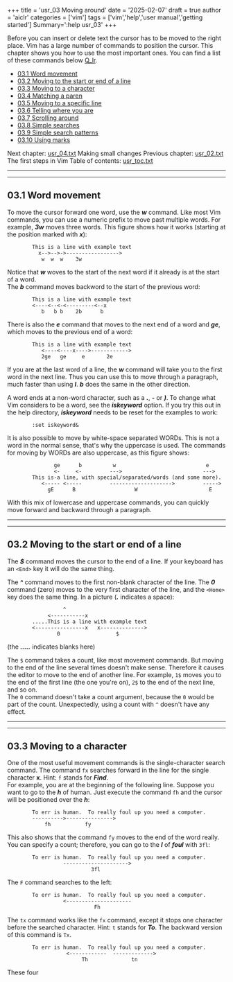 +++
title = 'usr_03 Moving around'
date = '2025-02-07'
draft = true
author = 'aiclr'
categories = ['vim']
tags = ['vim','help','user manual','getting started']
Summary=':help usr_03'
+++

Before you can insert or delete text the cursor has to be moved to the right place. Vim has a large number of commands to position the cursor. This chapter shows you how to use the most important ones. You can find a list of these commands below [Q_lr](../../../quickref#q_lr-left-right-motions).

- [03.1    Word movement](#031-word-movement)
- [03.2    Moving to the start or end of a line](#032-moving-to-the-start-or-end-of-a-line)
- [03.3    Moving to a character](#033-moving-to-a-character)
- [03.4    Matching a paren](#034-matching-a-paren)
- [03.5    Moving to a specific line](#035-moving-to-a-specific-line)
- [03.6    Telling where you are](#036-telling-where-you-are)
- [03.7    Scrolling around](#037-scrolling-around)
- [03.8    Simple searches](#038-simple-searches)
- [03.9    Simple search patterns](#039-simple-search-patterns)
- [03.10   Using marks](#0310-using-marks)


Next chapter: [usr_04.txt](../usr_04)  Making small changes
Previous chapter: [usr_02.txt](../usr_02)  The first steps in Vim
Table of contents: [usr_toc.txt](../../usr_toc)

___
___

## 03.1 Word movement

To move the cursor forward one word, use the ***w*** command. Like most Vim commands, you can use a numeric prefix to move past multiple words. For example, ***3w*** moves three words. This figure shows how it works (starting at the position marked with ***x***):
```text
        This is a line with example text
          x-->-->->----------------->
           w  w  w    3w
```
Notice that ***w*** woves to the start of the next word if it already is at the start of a word.<br/>
The ***b*** command moves backword to the start of the previous word:
```text
        This is a line with example text
        <----<--<-<---------<--x
           b   b b    2b      b
```
There is also the ***e*** command that moves to the next end of a word and ***ge***, which moves to the previous end of a word:
```text
        This is a line with example text
           <----<----x---->------------>
           2ge   ge     e       2e
```
If you are at the last word of a line, the ***w*** command will take you to the first word in the next line. Thus you can use this to move through a paragraph, much faster than using ***l***. ***b*** does the same in the other direction.

A word ends at a non-word character, such as a ***.***, ***-*** or ***)***. To change what Vim considers to be a word, see the ***iskeyword*** option. If you try this out in the help directory, ***iskeyword*** needs to be reset for the examples to work:
```text
        :set iskeyword&
```
It is also possible to move by white-space separated WORDs. This is not a word in the normal sense, that's why the uppercase is used. The commands for moving by WORDs are also uppercase, as this figure shows:
```text
               ge      b          w                             e
               <-     <-         --->                          --->
        This is-a line, with special/separated/words (and some more).
           <----- <-----         -------------------->         ----->
             gE      B                   W                       E
```
With this mix of lowercase and uppercase commands, you can quickly move forward and backward through a paragraph.

___
___

## 03.2 Moving to the start or end of a line

The ***$*** command moves the cursor to the end of a line. If your keyboard has an `<End>` key it will do the same thing.

The ***^*** command moves to the first non-blank character of the line. The ***0*** command (zero) moves to the very first character of the line, and the `<Home>` key does the same thing. In a picture (***.*** indicates a space):
```text
                  ^
             <-----------x
        .....This is a line with example text
        <----------------x   x-------------->
                0                  $
```
(the ***.....*** indicates blanks here)

The `$` command takes a count, like most movement commands. But moving to the end of the line several times doesn't make sense. Therefore it causes the editor to move to the end of another line. For example, `1$` moves you to the end of the first line (the one you're on), `2$` to the end of the next line, and so on.<br/>
The `0` command doesn't take a count argument, because the `0` would be part of the count. Unexpectedly, using a count with `^` doesn't have any effect.

___
___

## 03.3 Moving to a character

One of the most useful movement commands is the single-character search command. The command `fx` searches forward in the line for the single character **x**. Hint: `f` stands for ***Find***.<br/>
For example, you are at the beginning of the following line. Suppose you want to go to the ***h*** of human. Just execute the command `fh` and the cursor will be positioned over the ***h***:
```text
        To err is human.  To really foul up you need a computer.
        ---------->--------------->
            fh           fy
```
This also shows that the command `fy` moves to the end of the word really.<br/>
You can specify a count; therefore, you can go to the ***l*** of ***foul*** with `3fl`:
```text
        To err is human.  To really foul up you need a computer.
                  --------------------->
                           3fl
```
The `F` command searches to the left:
```text
        To err is human.  To really foul up you need a computer.
                  <---------------------
                            Fh
```
The `tx` command works like the `fx` command, except it stops one character before the searched character. Hint: `t` stands for ***To***. The backward version of this command is `Tx`.
```text
        To err is human.  To really foul up you need a computer.
                   <------------  ------------->
                        Th              tn
```
These four